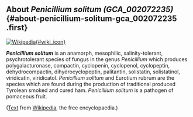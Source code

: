 About *Penicillium solitum (GCA\_002072235)* {#about-penicillium-solitum-gca_002072235 .first}
--------------------------------------------

[![Wikipedia](/img/wikipedia_logo_v2_en.png){#wiki_icon}](http://en.wikipedia.org/wiki/Penicillium_solitum)

***Penicillium solitum*** is an anamorph, mesophilic, salinity-tolerant,
psychrotolerant species of fungus in the genus *Penicillium* which
produces polygalacturonase, compactin, cyclopenin, cyclopenol,
cyclopeptin, dehydrocompactin, dihydrocyclopeptin, palitantin,
solistatin, solistatinol, viridicatin, viridicatol. *Penicillium
solitum* and Eurotium rubrum are the species which are found during the
production of traditional produced Tyrolean smoked and cured ham.
*Penicillium solitum* is a pathogen of pomaceous fruit.

([Text](http://en.wikipedia.org/wiki/Penicillium_solitum) from
[Wikipedia](http://en.wikipedia.org/), the free encyclopaedia.)
